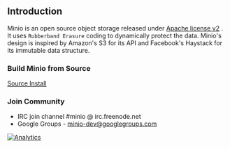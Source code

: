 ## Introduction

Minio is an open source object storage released under [Apache license v2](./LICENSE) . It uses ``Rubberband Erasure`` coding to dynamically protect the data.
Minio's design is inspired by Amazon's S3 for its API and Facebook's Haystack for its immutable data structure.

### Build Minio from Source

[Source Install](./DEVELOPERS.md)

### Join Community

* IRC join channel #minio @ irc.freenode.net
* Google Groups - minio-dev@googlegroups.com

[![Analytics](https://ga-beacon.appspot.com/UA-56860620-3/minio/readme)](https://github.com/igrigorik/ga-beacon)
